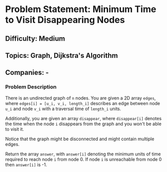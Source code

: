 # Problem Statement: Minimum Time to Visit Disappearing Nodes

## Difficulty: Medium

## Topics: Graph, Dijkstra's Algorithm

## Companies: -

### Problem Description

There is an undirected graph of `n` nodes. You are given a 2D array `edges`, where `edges[i] = [u_i, v_i, length_i]` describes an edge between node `u_i` and node `v_i` with a traversal time of `length_i` units.

Additionally, you are given an array `disappear`, where `disappear[i]` denotes the time when the node `i` disappears from the graph and you won't be able to visit it.

Notice that the graph might be disconnected and might contain multiple edges.

Return the array `answer`, with `answer[i]` denoting the minimum units of time required to reach node `i` from node 0. If node `i` is unreachable from node 0 then `answer[i]` is -1.

